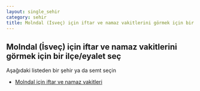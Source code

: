 ```yaml
---
layout: single_sehir
category: sehir
title: Molndal (İsveç) için iftar ve namaz vakitlerini görmek için bir ilçe/eyalet seç
---
```



## Molndal (İsveç) için iftar ve namaz vakitlerini görmek için bir ilçe/eyalet seç

Aşağıdaki listeden bir şehir ya da semt seçin


* [Molndal için iftar ve namaz vakitleri](/iftar.html?sehir=Molndal&ulke=İsveç&state=Molndal)
